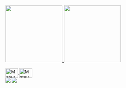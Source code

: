 <div>
  <a href="https://github.com/JoaoMateu">
  <img height="180em" src="https://github-readme-stats.vercel.app/api?username=JoaoMateu&show_icons=true&theme=dracula&include_all_commits=true&count_private=true"/>
  <img height="180em" src="https://github-readme-stats.vercel.app/api/top-langs/?username=JoaoMateu&layout=compact&langs_count=16&theme=dracula"/>
</div>

<div style="display: inline_block"><br>
  <img align="center" alt="Mateus-C++" height="30" width="40" src="https://raw.githubusercontent.com/devicons/devicon/master/icons/cplusplus/cplusplus-original .svg">
  <img align="center" alt="Mateus-PYTHON" height="30" width="40" src="https://raw.githubusercontent.com/devicons/devicon/master/icons/python/python-original .svg">
</div>

<div>
  <a href="https://www.linkedin.com/in/joao-mateus-felinto-093aa7214/" target="_blank"><img src="https://img.shields.io/badge/LinkedIn-0077B5? style=for-the-badge&logo=linkedin&logoColor=white" target="_blank"></a>
  <a href="mailto:joao.felinto@ee.ufcg.edu.br" target="_blank"><img src="https://img.shields.io/badge/Gmail-D14836?style=for-the-badge&logo=gmail&logoColor= branco" target="_blank"></a>
